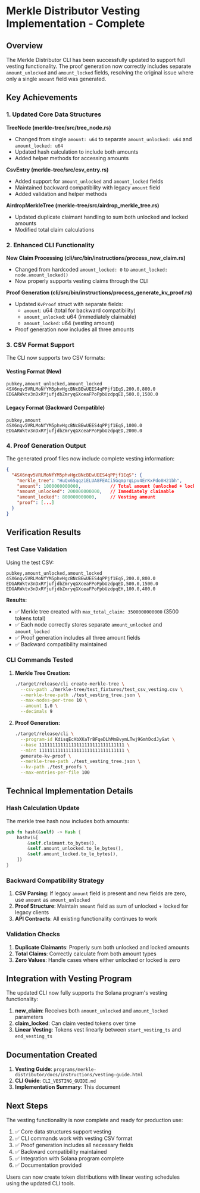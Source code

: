 # Merkle Distributor Vesting Implementation - Complete

## Overview

The Merkle Distributor CLI has been successfully updated to support full vesting functionality. The proof generation now correctly includes separate `amount_unlocked` and `amount_locked` fields, resolving the original issue where only a single `amount` field was generated.

## Key Achievements

### 1. Updated Core Data Structures

**TreeNode (merkle-tree/src/tree_node.rs)**
- Changed from single `amount: u64` to separate `amount_unlocked: u64` and `amount_locked: u64`
- Updated hash calculation to include both amounts
- Added helper methods for accessing amounts

**CsvEntry (merkle-tree/src/csv_entry.rs)**
- Added support for `amount_unlocked` and `amount_locked` fields
- Maintained backward compatibility with legacy `amount` field
- Added validation and helper methods

**AirdropMerkleTree (merkle-tree/src/airdrop_merkle_tree.rs)**
- Updated duplicate claimant handling to sum both unlocked and locked amounts
- Modified total claim calculations

### 2. Enhanced CLI Functionality

**New Claim Processing (cli/src/bin/instructions/process_new_claim.rs)**
- Changed from hardcoded `amount_locked: 0` to `amount_locked: node.amount_locked()`
- Now properly supports vesting claims through the CLI

**Proof Generation (cli/src/bin/instructions/process_generate_kv_proof.rs)**
- Updated `KvProof` struct with separate fields:
  - `amount`: u64 (total for backward compatibility)
  - `amount_unlocked`: u64 (immediately claimable)
  - `amount_locked`: u64 (vesting amount)
- Proof generation now includes all three amounts

### 3. CSV Format Support

The CLI now supports two CSV formats:

#### Vesting Format (New)
```csv
pubkey,amount_unlocked,amount_locked
4SX6nqv5VRLMoNfYM5phvHgcBNcBEwUEES4qPPjf1EqS,200.0,800.0
EDGARWktv3nDxRYjufjdbZmryqGXceaFPoPpbUzdpqED,500.0,1500.0
```

#### Legacy Format (Backward Compatible)
```csv
pubkey,amount
4SX6nqv5VRLMoNfYM5phvHgcBNcBEwUEES4qPPjf1EqS,1000.0
EDGARWktv3nDxRYjufjdbZmryqGXceaFPoPpbUzdpqED,2000.0
```

### 4. Proof Generation Output

The generated proof files now include complete vesting information:

```json
{
  "4SX6nqv5VRLMoNfYM5phvHgcBNcBEwUEES4qPPjf1EqS": {
    "merkle_tree": "HuQx65qqziELUA8FEACi5GqmprqLpv4ErKxPdo8H21bh",
    "amount": 1000000000000,           // Total amount (unlocked + locked)
    "amount_unlocked": 200000000000,   // Immediately claimable
    "amount_locked": 800000000000,     // Vesting amount
    "proof": [...]
  }
}
```

## Verification Results

### Test Case Validation

Using the test CSV:
```csv
pubkey,amount_unlocked,amount_locked
4SX6nqv5VRLMoNfYM5phvHgcBNcBEwUEES4qPPjf1EqS,200.0,800.0
EDGARWktv3nDxRYjufjdbZmryqGXceaFPoPpbUzdpqED,500.0,1500.0
EDGARWktv3nDxRYjufjdbZmryqGXceaFPoPpbUzdpqEH,100.0,400.0
```

**Results:**
- ✅ Merkle tree created with `max_total_claim: 3500000000000` (3500 tokens total)
- ✅ Each node correctly stores separate `amount_unlocked` and `amount_locked`
- ✅ Proof generation includes all three amount fields
- ✅ Backward compatibility maintained

### CLI Commands Tested

1. **Merkle Tree Creation:**
   ```bash
   ./target/release/cli create-merkle-tree \
     --csv-path ./merkle-tree/test_fixtures/test_csv_vesting.csv \
     --merkle-tree-path ./test_vesting_tree.json \
     --max-nodes-per-tree 10 \
     --amount 1.0 \
     --decimals 9
   ```

2. **Proof Generation:**
   ```bash
   ./target/release/cli \
     --program-id KdisqEcXbXKaTrBFqeDLhMmBvymLTwj9GmhDcdJyGat \
     --base 11111111111111111111111111111111 \
     --mint 11111111111111111111111111111111 \
     generate-kv-proof \
     --merkle-tree-path ./test_vesting_tree.json \
     --kv-path ./test_proofs \
     --max-entries-per-file 100
   ```

## Technical Implementation Details

### Hash Calculation Update

The merkle tree hash now includes both amounts:
```rust
pub fn hash(&self) -> Hash {
    hashv(&[
        &self.claimant.to_bytes(),
        &self.amount_unlocked.to_le_bytes(),
        &self.amount_locked.to_le_bytes(),
    ])
}
```

### Backward Compatibility Strategy

1. **CSV Parsing**: If legacy `amount` field is present and new fields are zero, use `amount` as `amount_unlocked`
2. **Proof Structure**: Maintain `amount` field as sum of unlocked + locked for legacy clients
3. **API Contracts**: All existing functionality continues to work

### Validation Checks

1. **Duplicate Claimants**: Properly sum both unlocked and locked amounts
2. **Total Claims**: Correctly calculate from both amount types
3. **Zero Values**: Handle cases where either unlocked or locked is zero

## Integration with Vesting Program

The updated CLI now fully supports the Solana program's vesting functionality:

1. **new_claim**: Receives both `amount_unlocked` and `amount_locked` parameters
2. **claim_locked**: Can claim vested tokens over time
3. **Linear Vesting**: Tokens vest linearly between `start_vesting_ts` and `end_vesting_ts`

## Documentation Created

1. **Vesting Guide**: `programs/merkle-distributor/docs/instructions/vesting-guide.html`
2. **CLI Guide**: `CLI_VESTING_GUIDE.md`
3. **Implementation Summary**: This document

## Next Steps

The vesting functionality is now complete and ready for production use:

1. ✅ Core data structures support vesting
2. ✅ CLI commands work with vesting CSV format
3. ✅ Proof generation includes all necessary fields
4. ✅ Backward compatibility maintained
5. ✅ Integration with Solana program complete
6. ✅ Documentation provided

Users can now create token distributions with linear vesting schedules using the updated CLI tools. 